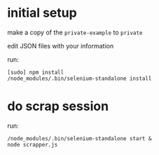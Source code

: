 
# initial setup

make a copy of the `private-example` to `private`

edit JSON files with your information

run:

    [sudo] npm install
    /node_modules/.bin/selenium-standalone install



# do scrap session

run:

    /node_modules/.bin/selenium-standalone start &
    node scrapper.js
